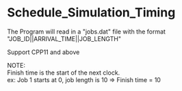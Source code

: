# Schedule_Simulation_Timing

The Program will read in a "jobs.dat" file with the format "JOB_ID||ARRIVAL_TIME||JOB_LENGTH"    

Support CPP11 and above  

NOTE:  
  Finish time is the start of the next clock.   
    ex: Job 1 starts at 0, job length is 10 => Finish time = 10  
